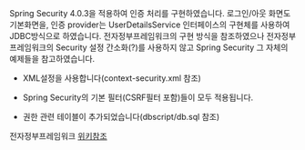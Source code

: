 
Spring Security 4.0.3을 적용하여 인증 처리를 구현하였습니다. 로그인/아웃 화면도 기본화면을, 인증 provider는 UserDetailsService 인터페이스의 구현체를 사용하여 JDBC방식으로 하였습니다. 전자정부프레임워크의 구현 방식을 참조하였으나 전자정부프레임워크의 Security 설정 간소화(?)를 사용하지 않고 Spring Security 그 자체의 예제들을 참고하였습니다.

* XML설정을 사용합니다(context-security.xml 참조)

* Spring Security의 기본 필터(CSRF필터 포함)들이 모두 적용됩니다.

* 권한 관련 테이블이 추가되었습니다(dbscript/db.sql 참조)

전자정부프레임워크 [위키참조](http://www.egovframe.go.kr/wiki/doku.php?id=egovframework:rte:fdl:server_security:architecture)




 
